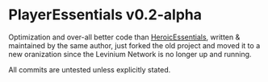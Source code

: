 # PlayerEssentials v0.2-alpha
Optimization and over-all better code than [HeroicEssentials][essentials], written & maintained by the same author, just forked the old project and moved it to a new oranization since the Levinium Network is no longer up and running.

All commits are untested unless explicitly stated.

[essentials]: https://github.com/rileycalhoun/heroicessentials
